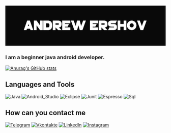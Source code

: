 ![Header](https://github.com/RuTiKeyOne/rutikeyone/blob/main/assets/background.jpg)

### I am a beginner java android developer.

[![Anurag's GitHub stats](https://github-readme-stats.vercel.app/api?username=Rutikeyone&theme=radical)](https://github.com/rutikeyone)

## Languages and Tools 

![Java](https://img.shields.io/badge/-Java-090909?style=for-the-badge&logo=java)
![Android_Studio](https://img.shields.io/badge/-Android_Studio-090909?style=for-the-badge&logo=androidstudio)
![Eclipse](https://img.shields.io/badge/-Eclipse-090909?style=for-the-badge&logo=eclipse)
![Junit](https://img.shields.io/badge/-Junit-090909?style=for-the-badge&logo=junit)
![Espresso](https://img.shields.io/badge/-Espresso-090909?style=for-the-badge&logo=espresso)
![Sql](https://img.shields.io/badge/-Sql-090909?style=for-the-badge&logo=mysql)

## How can you contact me
[![Telegram](https://img.shields.io/badge/-Telegram-090909?style=for-the-badge&logo=telegram)](https://t.me/rutikeyone_one)
[![Vkontakte](https://img.shields.io/badge/-Vkontakte-090909?style=for-the-badge&logo=Vk)](https://vk.com/id193175691)
[![LinkedIn](https://img.shields.io/badge/-LinkedIn-090909?style=for-the-badge&logo=LinkedIn)](www.linkedin.com/in/андрей-ершов-6b16051b8)
[![Instagram](https://img.shields.io/badge/-Instagram-090909?style=for-the-badge&logo=instagram)](https://www.instagram.com/rutikey_one/?hl=ru)





